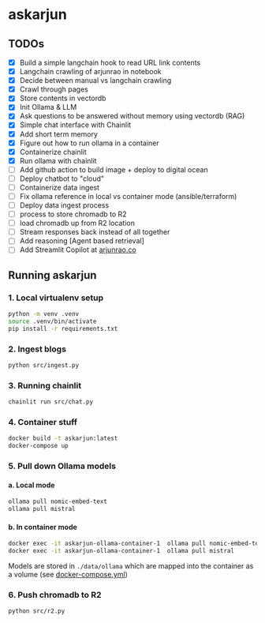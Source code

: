 # askarjun

## TODOs

- [x] Build a simple langchain hook to read URL link contents
- [x] Langchain crawling of arjunrao in notebook
- [x] Decide between manual vs langchain crawling
- [x] Crawl through pages 
- [x] Store contents in vectordb 
- [x] Init Ollama & LLM
- [x] Ask questions to be answered without memory using vectordb (RAG)
- [x] Simple chat interface with Chainlit 
- [x] Add short term memory
- [x] Figure out how to run ollama in a container 
- [x] Containerize chainlit
- [x] Run ollama with chainlit
- [ ] Add github action to build image + deploy to digital ocean
- [ ] Deploy chatbot to "cloud"
- [ ] Containerize data ingest 
- [ ] Fix ollama reference in local vs container mode (ansible/terraform)
- [ ] Deploy data ingest process
- [ ] process to store chromadb to R2
- [ ] load chromadb up from R2 location
- [ ] Stream responses back instead of all together
- [ ] Add reasoning [Agent based retrieval]
- [ ] Add Streamlit Copilot at [arjunrao.co](https://docs.chainlit.io/deployment/copilot)

## Running askarjun

### 1. Local virtualenv setup

```sh
python -m venv .venv
source .venv/bin/activate
pip install -r requirements.txt
```

### 2. Ingest blogs

```sh
python src/ingest.py
```

### 3. Running chainlit 

```sh
chainlit run src/chat.py
```

### 4. Container stuff

```sh
docker build -t askarjun:latest
docker-compose up
```

### 5. Pull down Ollama models 

#### a. Local mode

```sh
ollama pull nomic-embed-text
ollama pull mistral
```

#### b. In container mode

```sh
docker exec -it askarjun-ollama-container-1  ollama pull nomic-embed-text
docker exec -it askarjun-ollama-container-1  ollama pull mistral
```

Models are stored in `./data/ollama` which are mapped into the container as a volume (see [docker-compose.yml](./docker-compose.yml))

### 6. Push chromadb to R2

```sh 
python src/r2.py
```